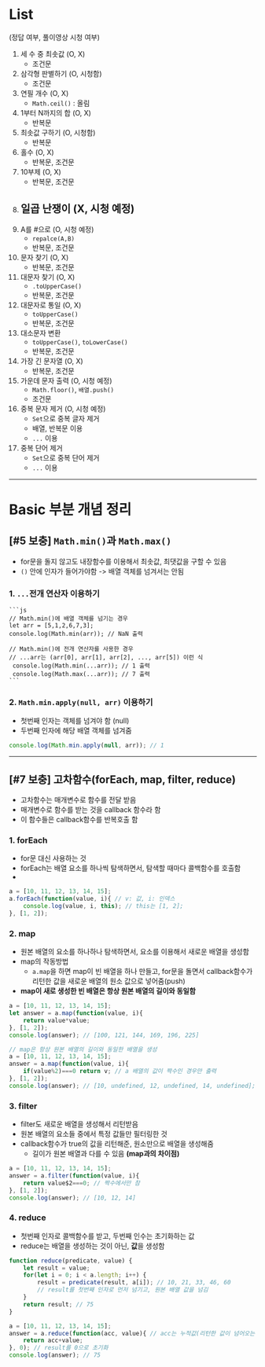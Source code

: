 # List
(정답 여부, 풀이영상 시청 여부)
1. 세 수 중 최솟값 (O, X)
   - 조건문
2. 삼각형 판별하기 (O, 시청함)
   - 조건문
3. 연필 개수 (O, X)
   - `Math.ceil()` : 올림
4. 1부터 N까지의 합 (O, X)
   - 반복문
5. 최솟값 구하기 (O, 시청함)
   - 반복문
6. 홀수 (O, X)
   - 반복문, 조건문 
7. 10부제 (O, X)
   - 반복문, 조건문 
8. 일곱 난쟁이 (X, 시청 예정)
   - 
9.  A를 #으로 (O, 시청 예정)
    - `repalce(A,B)`
    - 반복문, 조건문
10. 문자 찾기 (O, X)
    - 반복문, 조건문
11. 대문자 찾기 (O, X)
    - `.toUpperCase()`
    - 반복문, 조건문
12. 대문자로 통일 (O, X) 
    - `toUpperCase()`
    - 반복문, 조건문
13. 대소문자 변환
    - `toUpperCase()`, `toLowerCase()`
    - 반복문, 조건문
14. 가장 긴 문자열 (O, X)
    - 반복문, 조건문
15. 가운데 문자 출력 (O, 시청 예정)
    - `Math.floor()`, `배열.push()`
    - 조건문
16. 중복 문자 제거 (O, 시청 예정)
    - `Set`으로 중복 글자 제거
    - 배열, 반복문 이용
    - `...` 이용
17. 중복 단어 제거 
    - `Set`으로 중복 단어 제거 
    - `...` 이용
---
# Basic 부분 개념 정리
## [#5 보충] `Math.min()`과 `Math.max()` 
- for문을 돌지 않고도 내장함수를 이용해서 최솟값, 최댓값을 구할 수 있음
- `()` 안에 인자가 들어가야함 -> 배열 객체를 넘겨서는 안됨

### 1. `...`전개 연산자 이용하기

    ```js
    // Math.min()에 배열 객체를 넘기는 경우
    let arr = [5,1,2,6,7,3];
    console.log(Math.min(arr)); // NaN 출력

    // Math.min()에 전개 연산자를 사용한 경우
    // ...arr는 (arr[0], arr[1], arr[2], ..., arr[5]) 이런 식
     console.log(Math.min(...arr)); // 1 출력
     console.log(Math.max(...arr)); // 7 출력
    ```

### 2. `Math.min.apply(null, arr)` 이용하기
- 첫번째 인자는 객체를 넘겨야 함 (null)
- 두번째 인자에 해당 배열 객체를 넘겨줌

```js
console.log(Math.min.apply(null, arr)); // 1
```

---
## [#7 보충] 고차함수(forEach, map, filter, reduce)
- 고차함수는 매개변수로 함수를 전달 받음
- 매개변수로 함수를 받는 것을 callback 함수라 함
- 이 함수들은 callback함수를 반복호출 함
  
### 1. forEach
- for문 대신 사용하는 것 
- forEach는 배열 요소를 하나씩 탐색하면서, 탐색할 때마다 콜백함수를 호출함
- 
```js
a = [10, 11, 12, 13, 14, 15];
a.forEach(function(value, i){ // v: 값, i: 인덱스
    console.log(value, i, this); // this는 [1, 2];
}, [1, 2]);
```

### 2. map
- 원본 배열의 요소를 하나하나 탐색하면서, 요소를 이용해서 새로운 배열을 생성함
- map의 작동방법
  - `a.map`을 하면 map이 빈 배열을 하나 만들고, for문을 돌면서 callback함수가 리턴한 값을 새로운 배열의 원소 값으로 넣어줌(push)
- **map이 새로 생성한 빈 배열은 항상 원본 배열의 길이와 동일함**

```js
a = [10, 11, 12, 13, 14, 15];
let answer = a.map(function(value, i){
    return value*value;
}, [1, 2]);
console.log(answer); // [100, 121, 144, 169, 196, 225]

// map은 항상 원본 배열의 길이와 동일한 배열을 생성
a = [10, 11, 12, 13, 14, 15];
answer = a.map(function(value, i){
    if(value%2)===0 return v; // a 배열의 값이 짝수인 경우만 출력
}, [1, 2]);
console.log(answer); // [10, undefined, 12, undefined, 14, undefined];
```

### 3. filter
- filter도 새로운 배열을 생성해서 리턴받음
- 원본 배열의 요소들 중에서 특정 값들만 필터링한 것
- callback함수가 true의 값을 리턴해준, 원소만으로 배열을 생성해줌 
  - 길이가 원본 배열과 다를 수 있음 **(map과의 차이점)**

```js
a = [10, 11, 12, 13, 14, 15];
answer = a.filter(function(value, i){
    return value$2===0; // 짝수에서만 참
}, [1, 2]);
console.log(answer); // [10, 12, 14]
```

### 4. reduce
- 첫번째 인자로 콜백함수를 받고, 두번째 인수는 초기화하는 값
- reduce는 배열을 생성하는 것이 아닌, **값**을 생성함

```js
function reduce(predicate, value) {
    let result = value;
    for(let i = 0; i < a.length; i++) {
        result = predicate(result, a[i]); // 10, 21, 33, 46, 60
        // result를 첫번째 인자로 먼저 넘기고, 원본 배열 값을 넘김
    }
    return result; // 75
}
```

```js
a = [10, 11, 12, 13, 14, 15];
answer = a.reduce(function(acc, value){ // acc는 누적값(리턴한 값이 넘어오는 부분)
    return acc+value; 
}, 0); // result를 0으로 초기화 
console.log(answer); // 75
```